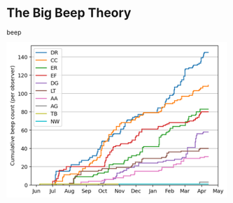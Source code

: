 # The Big Beep Theory
beep

![Cumulative beep counts](https://github.com/eliotfinch/The_Big_Beep_Theory/blob/build/cumulative_beep_count_per_obs.png)
